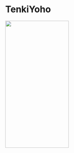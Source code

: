 # TenkiYoho

<img src="https://github.com/tk-code-dev/TenkiYoho/assets/54562350/577ad3fc-7aad-455e-837c-f0573cfb44a4"  width="200" height="400"/>

